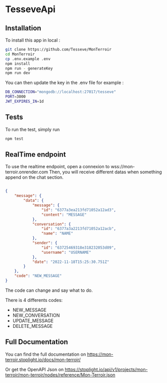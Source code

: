 # TesseveApi

## Installation

To install this app in local :
```bash
git clone https://github.com/Tesseve/MonTerroir
cd MonTerroir
cp .env.example .env
npm install
npm run - generateKey
npm run dev
```

You can then update the key in the .env file for example : 

```bash
DB_CONNECTION="mongodb://localhost:27017/tesseve"
PORT=3000
JWT_EXPIRES_IN=1d
```

## Tests

To run the test, simply run 

```bash
npm test
```

## RealTime endpoint

To use the realtime endpoint, open a connexion to wss://mon-terroir.onrender.com
Then, you will receive different datas when something append on the chat section. 

```json

{
    "message": {
        "data": {
            "message": {
                "id": "6377a3ea213fd71052a12ad3",
                "content": "MESSAGE"
            },
            "conversation": {
                "id": "6377a3a2213fd71052a12acb",
                "name": "NAME"
            },
            "sender": {
                "id": "63725469318e318232053d09",
                "username": "USERNAME"
            },
            "date": "2022-11-18T15:25:30.751Z"
        }
    },
    "code": "NEW_MESSAGE"
}

```

The code can change and say what to do.

There is 4 differents codes:
- NEW_MESSAGE
- NEW_CONVERSATION
- UPDATE_MESSAGE
- DELETE_MESSAGE

## Full Documentation

You can find the full documentation on https://mon-terroir.stoplight.io/docs/mon-terroir/

Or get the OpenAPI Json on https://stoplight.io/api/v1/projects/mon-terroir/mon-terroir/nodes/reference/Mon-Terroir.json
